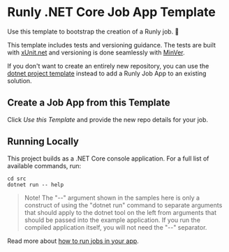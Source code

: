 # Runly .NET Core Job App Template

Use this template to bootstrap the creation of a Runly job. :rocket:

This template includes tests and versioning guidance. The tests are built with [xUnit.net](https://xunit.net/) and versioning is done seamlessly with [MinVer](https://github.com/adamralph/minver).

If you don't want to create an entirely new repository, you can use the [dotnet project template](https://www.runly.io/docs/building/#using-the-runly-app-template) instead to add a Runly Job App to an existing solution.

## Create a Job App from this Template

Click *Use this Template* and provide the new repo details for your job.

## Running Locally

This project builds as a .NET Core console application. For a full list of available commands, run:

```
cd src
dotnet run -- help
```

> Note! The "--" argument shown in the samples here is only a construct of using the "dotnet run" command to separate arguments that should apply to the dotnet tool on the left from arguments that should be passed into the example application. If you run the compiled application itself, you will not need the "--" separator.

Read more about [how to run jobs in your app](https://www.runly.io/docs/building/).
